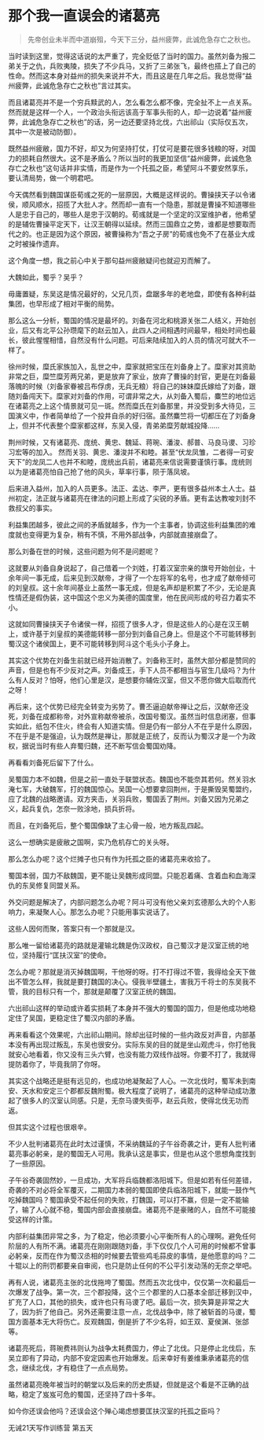 # 那个我一直误会的诸葛亮

> 先帝创业未半而中道崩殂，今天下三分，益州疲弊，此诚危急存亡之秋也。

当时读到这里，觉得这话说的太严重了，完全贬低了当时的国力。虽然刘备为报二弟关于之仇，兵败夷陵，损失了不少兵马，又折了三弟张飞，最终也搭上了自己的性命。然而这本身对益州的损失来说并不大，而且这是在几年之后。我总觉得“益州疲弊，此诚危急存亡之秋也”言过其实。

而且诸葛亮并不是一个穷兵黩武的人，怎么看怎么都不像，完全扯不上一点关系。然而就是这样一个人，一个政治头衔远该高于军事头衔的人，却一边说着“益州疲弊，此诚危急存亡之秋也”的话，另一边还要坚持北伐，六出祁山（实际仅五次，其中一次是被动防御）。

既然益州疲敝，国力不好，却又为何坚持打仗，打仗可是要花很多钱粮的呀，对国力的损耗自然很大。这不是矛盾么？所以当时的我更加坚信“益州疲弊，此诚危急存亡之秋也”这句话并非实情，而是作为一个托孤之臣，希望阿斗不要安然享乐，要认清局势，做一个明君吧。

今天偶然看到魏国谋臣荀彧之死的一层原因，大概是这样说的。曹操挟天子以令诸侯，顺风顺水，招揽了大批人才。然而却一直有一个隐患，那就是曹操不知道哪些人是忠于自己的，哪些人是忠于汉朝的。荀彧就是一个坚定的汉室维护者，他希望的是辅佐曹操平定天下，让汉王朝得以延续。然而三国鼎立之势，谁都是想要取而代之的。也正是因为这个原因，被曹操称为“吾之子房”的荀彧也免不了在基业大成之时被操作遗弃。

这个角度一想，我之前心中关于那句益州疲敝疑问也就迎刃而解了。

大魏如此，蜀乎？吴乎？

毋庸置疑，东吴这是情况最好的，父兄几页，盘踞多年的老地盘，即使有各种利益集团，也早形成了相对平衡的局势。

那么这么一分析，蜀国的情况是最坏的。刘备在河北和桃源关张二人结义，开始创业，后又有北平公孙瓒麾下的赵云加入，此四人之间相遇时间最早，相处时间也最长，彼此惺惺相惜，自然没有什么问题。可后来陆续加入的人员的情况可就大不一样了。

徐州时候，糜氏家族加入，乱世之中，糜家就把宝压在刘备身上了。糜家对其资助非常之巨，糜竺糜芳两兄弟，更是放弃了家业，放弃了曹操的封官，更是在刘备最落魄的时候（刘备家眷被吕布俘虏，无兵无粮）将自己的妹妹糜氏嫁给了刘备，跟随刘备闯天下。糜家对刘备的作用，可谓非常之大，从刘备入蜀后，麋竺的地位远在诸葛亮之上这个情景就可见一斑。然而糜氏在刘备那里，并没受到多大待见，三国演义中，作者简单给了一个投井自杀的好归宿。虽然麋竺将一切都压在了刘备身上，但并不代表整个糜家都这样，东吴入侵，青弟弟糜芳献城投降……

荆州时候，又有诸葛亮、庞统、黄忠、魏延、蒋琬、潘浚、郝普、马良马谡、习珍习宏等的加入。 然而关羽、黄忠、潘浚并不和睦。甚至“伏龙凤雏，二者得一可安天下”的龙凤二人也并不和睦，庞统出兵前，诸葛亮来信说需要谨慎行事。庞统则以为是诸葛亮怕自己抢了他的风头，草率行事，陨于落凤坡。

后来进入益州，加入的人员更多。法正、孟达、李严，更有很多益州本土人士。益州初定，法正就与诸葛亮在律法的问题上形成了尖锐的矛盾。更有孟达教唆刘封不救叔父的事实。

利益集团越多，彼此之间的矛盾就越多，作为一个主事者，协调这些利益集团的难度就也变得更为复杂，稍有不慎，不用外部战争，内部就直接崩盘了。

那么刘备在世的时候，这些问题为何不是问题呢？

这就要从刘备自身说起了，自己借着一个刘姓，打着汉室宗亲的旗号开始创业，十余年间一事无成，后来见到汉献帝，才得了一个左将军的名号，也才成了献帝倾可的刘皇叔。这十余年间基业上虽然一事无成，但是名声却是积累了不少，无论是真性情还是假伪装，这中国这个忠义为美德的国度里，他在民间形成的号召力着实不小。

这就如同曹操挟天子令诸侯一样，招揽了很多人才，但是这些人的心是在汉王朝上，或许基于刘皇叔的美德能转移一部分到刘备自己身上。但是这个不可能转移到蜀汉这个诸侯国上，更不可能转移到阿斗这个毛头小子身上。

其实这个优势在刘备生前就已经开始消散了。刘备称王时，虽然大部分都是赞同的声音，但是也有不少反对之声。刘备成王，手下人员不都相当与官生几级吗？为什么有人反对？怕呀，他们心里是汉，是想要你辅佐汉室，但又不愿你做大后取而代之呀！

再后来，这个优势已经完全转变为劣势了。曹丕逼迫献帝禅让之后，汉献帝还没死，刘备在成都称帝，对外宣称献帝被杀，改国号蜀汉。虽然当时信息闭塞，但事实如此，纸包不住火，终会有人知道实情。但是仍有一部分人不在乎是什么原因，不在乎是不是强迫，认为既然是禅让，那就是正统了，反而认为蜀汉才是一个为政权，据说当时有些人弃蜀归魏，还不断写信会蜀国劝降。

再看看刘备死后留下了什么。

吴蜀国力本不如魏，但是之前一直处于联盟状态。魏国也不能奈其若何。然关羽水淹七军，大破魏军，打的魏国惊心。吴国一心想要拿回荆州，于是撕毁吴蜀盟约，应了北魏的战略邀请。双方夹击，关羽兵败，蜀国丢了荆州。刘备又因为兄弟之义，起兵复仇，怎奈一败涂地，损兵折将。

而且，在刘备死后，整个蜀国像缺了主心骨一般，地方叛乱四起。

这么一想确实是疲敝之国啊，实乃危机存亡的关头呀。

那么怎么办呢？这个烂摊子也只有作为托孤之臣的诸葛亮来收拾了。

蜀国本弱，国力不敌魏国，更不能让吴魏形成同盟。只能忍着痛、含着血和血海深仇的东吴修复同盟关系。 

外交问题是解决了，内部问题怎么办呢？阿斗可没有他父亲刘玄德那么大的个人影响力，来凝聚人心。那怎么办呢？只能用事实说话了。

这些人因何而聚，答案只有一个那就是汉。

那么唯一留给诸葛亮的路就是灌输北魏是伪汉政权，自己蜀汉才是汉室正统的地位，坚持履行“匡扶汉室”的使命。

怎么办呢？那就是消灭掉魏国啊，干他呀的呀。打不打得过不管，我得给全天下做出不管怎么样，我就是要打魏国的决心。侵我半壁疆土，害我万千将士的东吴我不管，我的目标只有一个，那就是颠覆了汉室正统的魏国。

六出祁山这样的举动或许着实损耗了本身并不强大的蜀国的国力，但是他成功地稳定住了吴国，更稳定住了蜀汉内部的矛盾。

再来看看这个效果呢，六出祁山期间。除却出征时候的一些内政反对声音，内部基本没有再出现过叛乱，东吴也很安分。实际东吴的目的就是坐山观虎斗，你打他我就安心地看着，你又没有三头六臂，也没有能力双线作战呀。你要不打了，我就得提防着你了，毕竟我阴了你呀。

其实这个战略还是挺有远见的，也成功地凝聚起了人心。一次北伐时，蜀军未到南安、天水和安定三个郡都反魏附蜀。极大程度了说明了，诸葛亮的这种举动成功激起了很多人的汉室认同感。只是，无奈马谡失街亭，赵云兵败，使得北伐无功而返。

但其实这个过程也很艰辛。

不少人批判诸葛亮在此时太过谨慎，不采纳魏延的子午谷奇袭之计，更有人批判诸葛亮事必躬亲，是的蜀国无人可用。我承认这是事实，但是也从这个思想角度找到了一些原因。

子午谷奇袭固然妙，一旦成功，大军将兵临魏都洛阳城下。但是如若有任何差错，奇袭的不对必将全军覆灭，二期国力本弱的蜀国即使兵临洛阳城下，就能一鼓作气吃掉魏国吗？蜀国承受不起任何的失败，打魏国，可以打不赢，但是一定不能输了，输了人心就不稳，蜀国内部会直接崩盘。诸葛亮不是豪赌的人，自然不可能接受这样的计策。

内部利益集团非常之多，为了稳定，他必须要小心平衡所有人的心理啊。避免任何阶层的人有所不满。诸葛亮在刚刚跟随刘备，手下仅仅几个人可用的时候都不曾事必躬亲，反而在作为蜀汉丞相的时候要去管些鸡毛蒜皮的事情，是他愿意的吗？二十辊以上的刑罚都要亲自审阅，也只是防止任何的不公平引发动荡的无奈之举吧。

再有人说，诸葛亮主张的北伐拖垮了蜀国。然而五次北伐中，仅仅第一次和最后一次爆发了战争。第一次，三个郡投降，这个三个郡里的人口基本全部迁移到汉中，扩充了人口，其他的损失，或许也只有马谡了吧。最后一次，损失算是非常之大了，因为折了他自己。另外还需要注意一点，北伐战争中，除了被斩首的马谡，蜀国方面基本无大将伤亡。反观魏国，倒是折了不少名将，如王双、夏侯渊、张郃等。

诸葛亮死后，蒋琬费祎则认为战争太耗费国力，停止了北伐。只是停止北伐后，东吴立即有了异动，内部不安定因素也开始爆发。后来幸好有姜维秉承诸葛亮的信念，继续北伐，才有稳住了一点点局势。

虽然诸葛亮晚年被当时的朝堂以及后来的历史质疑，但就是这个看是不正确的战略，稳定了岌岌可危的蜀国，还坚持了四十多年。

如今你还误会他吗？还误会这个殚心竭虑想要匡扶汉室的托孤之臣吗？

无诫21天写作训练营 第五天
